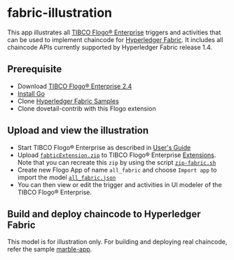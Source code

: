 # fabric-illustration
This app illustrates all [TIBCO Flogo® Enterprise](https://docs.tibco.com/products/tibco-flogo-enterprise-2-4-0) triggers and activities that can be used to implement chaincode for [Hyperledger Fabric](https://www.hyperledger.org/projects/fabric).  It includes all chaincode APIs currently supported by Hyperledger Fabric release 1.4.

## Prerequisite
- Download [TIBCO Flogo® Enterprise 2.4](https://edelivery.tibco.com/storefront/eval/tibco-flogo-enterprise/prod11810.html)
- [Install Go](https://golang.org/doc/install)
- Clone [Hyperledger Fabric Samples](https://github.com/hyperledger/fabric-samples)
- Clone dovetail-contrib with this Flogo extension

## Upload and view the illustration
- Start TIBCO Flogo® Enterprise as described in [User's Guide](https://docs.tibco.com/pub/flogo/2.4.0/doc/pdf/TIB_flogo_2.4_users_guide.pdf?id=1)
- Upload [`fabticExtension.zip`](../fabricExtension.zip) to TIBCO Flogo® Enterprise [Extensions](http://localhost:8090/wistudio/extensions).  Note that you can recreate this `zip` by using the script [`zip-fabric.sh`](../zip-fabric.sh)
- Create new Flogo App of name `all_fabric` and choose `Import app` to import the model [`all_fabric.json`](all_fabric.json)
- You can then view or edit the trigger and activities in UI modeler of the TIBCO Flogo® Enterprise.

## Build and deploy chaincode to Hyperledger Fabric

This model is for illustration only.  For building and deploying real chaincode, refer the sample [marble-app](../marble-app).
